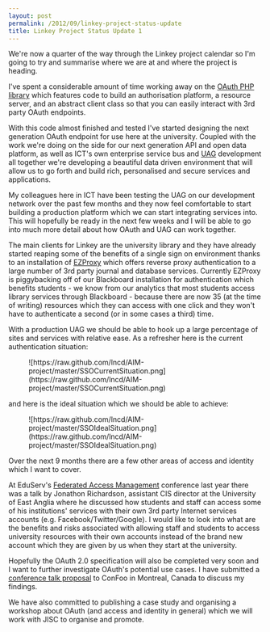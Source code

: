 ```yaml
---
layout: post
permalink: /2012/09/linkey-project-status-update
title: Linkey Project Status Update 1
---
```


We're now a quarter of the way through the Linkey project calendar so I'm going to try and summarise where we are at and where the project is heading.

I've spent a considerable amount of time working away on the [OAuth PHP library](https://github.com/lncd/oauth2) which features code to build an authorisation platform, a resource server, and an abstract client class so that you can easily interact with 3rd party OAuth endpoints.

With this code almost finished and tested I've started designing the next generation OAuth endpoint for use here at the university. Coupled with the work we're doing on the side for our next generation API and open data platform, as well as ICT's own enterprise service bus and [UAG](http://linkey.blogs.lincoln.ac.uk/tag/uag/) development all together we're developing a beautiful data driven environment that will allow us to go forth and build rich, personalised and secure services and applications.

My colleagues here in ICT have been testing the UAG on our development network over the past few months and they now feel comfortable to start building a production platform which we can start integrating services into. This will hopefully be ready in the next few weeks and I will be able to go into much more detail about how OAuth and UAG can work together.

The main clients for Linkey are the university library and they have already started reaping some of the benefits of a single sign on environment thanks to an installation of [EZProxy](http://www.oclc.org/ezproxy/) which offers reverse proxy authentication to a large number of 3rd party journal and database services. Currently EZProxy is piggybacking off of our Blackboard installation for authentication which benefits students - we know from our analytics that most students access library services through Blackboard - because there are now 35 (at the time of writing) resources which they can access with one click and they won't have to authenticate a second (or in some cases a third) time.

With a production UAG we should be able to hook up a large percentage of sites and services with relative ease. As a refresher here is the current authentication situation:

<figure>
![https://raw.github.com/lncd/AIM-project/master/SSOCurrentSituation.png](https://raw.github.com/lncd/AIM-project/master/SSOCurrentSituation.png)
</figure>

and here is the ideal situation which we should be able to achieve:

<figure>
![https://raw.github.com/lncd/AIM-project/master/SSOIdealSituation.png](https://raw.github.com/lncd/AIM-project/master/SSOIdealSituation.png)
</figure>

Over the next 9 months there are a few other areas of access and identity which I want to cover.

At EduServ's [Federated Access Management](http://www.eduserv.org.uk/newsandevents/events/fam11) conference last year there was a talk by Jonathon Richardson, assistant CIS director at the University of East Anglia where he discussed how students and staff can access some of his institutions' services with their own 3rd party Internet services accounts (e.g. Facebook/Twitter/Google). I would like to look into what are the benefits and risks associated with allowing staff and students to access university resources with their own accounts instead of the brand new account which they are given by us when they start at the university.

Hopefully the OAuth 2.0 specification will also be completed very soon and I want to further investigate OAuth's potential use cases. I have submitted a [conference talk proposal](http://confoo.ca/en/call-for-papers/speaker/alex-bilbie) to ConFoo in Montreal, Canada to discuss my findings.

We have also committed to publishing a case study and organising a workshop about OAuth (and access and identity in general) which we will work with JISC to organise and promote.